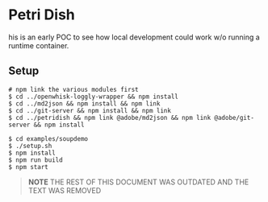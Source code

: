 Petri Dish
==========

his is an early POC to see how local development could work w/o running a runtime container.

Setup
-----------

```
# npm link the various modules first
$ cd ../openwhisk-loggly-wrapper && npm install
$ cd ../md2json && npm install && npm link
$ cd ../git-server && npm install && npm link
$ cd ../petridish && npm link @adobe/md2json && npm link @adobe/git-server && npm install

$ cd examples/soupdemo
$ ./setup.sh
$ npm install
$ npm run build
$ npm start

```

> **NOTE** THE REST OF THIS DOCUMENT WAS OUTDATED AND THE TEXT WAS REMOVED
>

